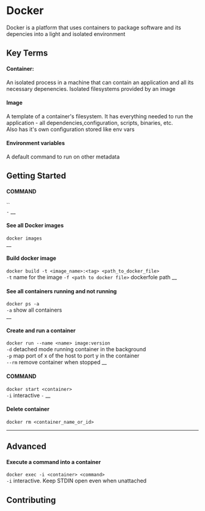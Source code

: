 # Docker

Docker is a platform that uses containers to package software and
its depencies into a light and isolated environment

## Key Terms

#### Container:

An isolated process in a machine that can contain an application and all its necessary depenencies. Isolated filesystems provided by an image

#### Image

A template of a container's filesystem. It has everything needed to run the application - all dependencies,configuration, scripts, binaries, etc.  
Also has it's own configuration stored like env vars

#### Environment variables

A default command to run on other metadata

## Getting Started

#### COMMAND

``  
`-`
\_\_

#### See all Docker images

`docker images`  
\_\_

#### Build docker image

`docker build -t <image_name>:<tag> <path_to_docker_file>`  
`-t` name for the image
`-f <path to docker file>` dockerfole path
\_\_

#### See all containers running and not running

`docker ps -a`  
`-a` show all containers  
\_\_

#### Create and run a container

`docker run --name <name> image:version`  
 `-d` detached mode running container in the background  
 `-p` map port of x of the host to port y in the container  
 `--rm` remove container when stopped
\_\_

#### COMMAND

`docker start <container>`  
`-i` interactive
`-`
\_\_

#### Delete container

`docker rm <container_name_or_id>`

---

## Advanced

#### Execute a command into a container

`docker exec -i <container> <command>`  
`-i` interactive. Keep STDIN open even when unattached

## Contributing
